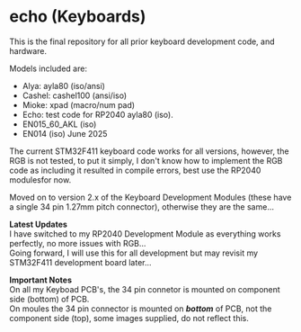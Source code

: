 # echo (Keyboards)
This is the final repository for all prior keyboard development code, and hardware.

Models included are: 
+ Alya: ayla80 (iso/ansi)
+ Cashel: cashel100 (ansi/iso)
+ Mioke: xpad (macro/num pad)
+ Echo: test code for RP2040 ayla80 (iso).
+ EN015_60_AKL (iso)
+ EN014 (iso) June 2025

The current STM32F411 keyboard code works for all versions, however, the RGB is not tested, to put it simply, I don't know how to implement the RGB code as including it resulted in compile errors, best use the RP2040 modulesfor now.  

Moved on to version 2.x of the Keyboard Development Modules (these have a single 34 pin 1.27mm pitch connector), otherwise they are the same...

**Latest Updates**  
I have switched to my RP2040 Development Module as everything works perfectly, no more issues with RGB...  
Going forward, I will use this for all development but may revisit my STM32F411 development board later...

**Important Notes**  
On all my Keyboad PCB's, the 34 pin connetor is mounted on component side (bottom) of PCB.  
On moules the 34 pin connector is mounted on ***bottom*** of PCB, not the component side (top), some images supplied, do not reflect this.
